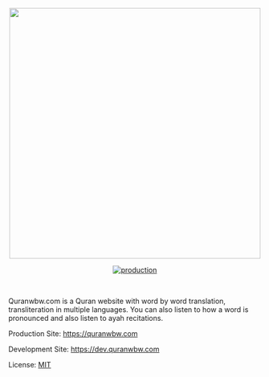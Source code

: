 <br>
<div align="center"><a target="_blank" href="https://quranwbw.com"><img src="https://i.imgur.com/9UpE2Wy.png" width="500"></a></div>

<div align="center">

[![production][prod-shield]][prod-url]

</div>

<br>

Quranwbw.com is a Quran website with word by word translation, transliteration in multiple languages. You can also listen to how a word is pronounced and also listen to ayah recitations.

Production Site: https://quranwbw.com

Development Site: https://dev.quranwbw.com

<!-- MARKDOWN LINKS & IMAGES -->

[prod-shield]: https://img.shields.io/badge/prod%20version-3.1-blue?style=for-the-badge&color=b1901f&labelColor=838383
[prod-url]: https://quranwbw.com

License:
<a href="https://github.com/marwan/quranwbw.com/blob/master/LICENSE">MIT</a>

</div>
